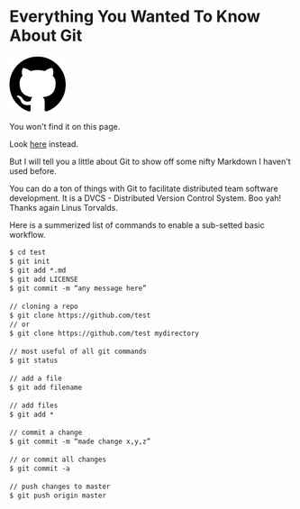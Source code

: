 # Everything You Wanted To Know About Git
![GitIcon](git-icon.png)

You won't find it on this page.

Look [here](https://blog.udemy.com/git-tutorial-a-comprehensive-guide/#1) instead. 

But I will tell you a little about Git to show off some nifty Markdown I haven't used before.

You can do a ton of things with Git to facilitate distributed team software development. It is a DVCS - Distributed Version Control System. Boo yah! Thanks again Linus Torvalds. 

Here is a summerized list of commands to enable a sub-setted basic workflow. 

```
$ cd test 
$ git init
$ git add *.md
$ git add LICENSE
$ git commit -m “any message here”

// cloning a repo
$ git clone https://github.com/test 
// or
$ git clone https://github.com/test mydirectory

// most useful of all git commands 
$ git status

// add a file 
$ git add filename

// add files
$ git add *

// commit a change
$ git commit -m “made change x,y,z”

// or commit all changes
$ git commit -a

// push changes to master
$ git push origin master
```
